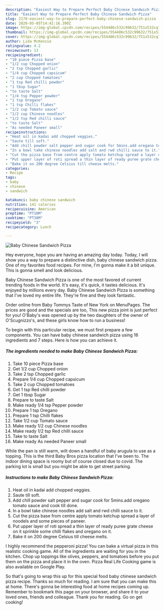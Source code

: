 ```yaml
---
description: "Easiest Way to Prepare Perfect Baby Chinese Sandwich Pizza"
title: "Easiest Way to Prepare Perfect Baby Chinese Sandwich Pizza"
slug: 2178-easiest-way-to-prepare-perfect-baby-chinese-sandwich-pizza
date: 2020-05-05T14:42:16.390Z
image: https://img-global.cpcdn.com/recipes/554486c532c99632/751x532cq70/baby-chinese-sandwich-pizza-recipe-main-photo.jpg
thumbnail: https://img-global.cpcdn.com/recipes/554486c532c99632/751x532cq70/baby-chinese-sandwich-pizza-recipe-main-photo.jpg
cover: https://img-global.cpcdn.com/recipes/554486c532c99632/751x532cq70/baby-chinese-sandwich-pizza-recipe-main-photo.jpg
author: Lida McKenzie
ratingvalue: 4.2
reviewcount: 13
recipeingredient:
- "10 piece Pizza base"
- "1/2 cup Chopped onion"
- "2 tsp Chopped garlic"
- "1/4 cup Chopped capsicum"
- "2 cup Chopped tomatoes"
- "1 tsp Red chilli powder"
- "1 tbsp Sugar"
- "to taste Salt"
- "1/4 tsp Pepper powder"
- "1 tsp Oregano"
- "1 tsp Chilli flakes"
- "1/2 cup Tomato sauce"
- "1/2 cup Chinese noodles"
- "1/2 tsp Red chilli sauce"
- "to taste Salt"
- "As needed Paneer small"
recipeinstructions:
- "Heat oil in kadai add chopped veggies."
- "Saute till soft."
- "Add chill powder salt pepper and sugar cook for 5mins.add oregano tomato sauce and cook till done."
- "In a bowl take chinese noodles add salt and rwd chilli sauce to it."
- "Cut the pizza base from centre apply tomato ketchup spread a layer of noodels and some pieces of paneer."
- "Put upper layer of roti spread a thin layer of ready puree grate cheese on it sprinkle some chilli flakes and oregano on it."
- "Bake it on 200 degree Celsius till cheese melts."
categories:
- Recipe
tags:
- baby
- chinese
- sandwich

katakunci: baby chinese sandwich 
nutrition: 141 calories
recipecuisine: American
preptime: "PT10M"
cooktime: "PT38M"
recipeyield: "3"
recipecategory: Lunch

---
```



![Baby Chinese Sandwich Pizza](https://img-global.cpcdn.com/recipes/554486c532c99632/751x532cq70/baby-chinese-sandwich-pizza-recipe-main-photo.jpg)

Hey everyone, hope you are having an amazing day today. Today, I will show you a way to prepare a distinctive dish, baby chinese sandwich pizza. One of my favorites food recipes. For mine, I'm gonna make it a bit unique. This is gonna smell and look delicious.

Baby Chinese Sandwich Pizza is one of the most favored of current trending foods in the world. It's easy, it's quick, it tastes delicious. It's enjoyed by millions every day. Baby Chinese Sandwich Pizza is something that I've loved my entire life. They're fine and they look fantastic.

Order online from Baby Tommys Taste of New York on MenuPages. The prices are good and the specials are too, This new pizza joint is just perfect for you! O&#39;Baby&#39;s was opened up by the two daughters of the owner of O&#39;Scugnizzo&#39;s, and these girls know how to run a business!


To begin with this particular recipe, we must first prepare a few components. You can have baby chinese sandwich pizza using 16 ingredients and 7 steps. Here is how you can achieve it.

<!--inarticleads1-->

##### The ingredients needed to make Baby Chinese Sandwich Pizza:

1. Take 10 piece Pizza base
1. Get 1/2 cup Chopped onion
1. Take 2 tsp Chopped garlic
1. Prepare 1/4 cup Chopped capsicum
1. Take 2 cup Chopped tomatoes
1. Get 1 tsp Red chilli powder
1. Get 1 tbsp Sugar
1. Prepare to taste Salt
1. Make ready 1/4 tsp Pepper powder
1. Prepare 1 tsp Oregano
1. Prepare 1 tsp Chilli flakes
1. Take 1/2 cup Tomato sauce
1. Make ready 1/2 cup Chinese noodles
1. Make ready 1/2 tsp Red chilli sauce
1. Take to taste Salt
1. Make ready As needed Paneer small


While the pan is still warm, wilt down a handful of baby arugula to use as a topping. This is the third Baby Bros pizza location that I&#39;ve been to. The indoor dining space is roomy but of course closed due to covid. The parking lot is small but you might be able to get street parking. 

<!--inarticleads2-->

##### Instructions to make Baby Chinese Sandwich Pizza:

1. Heat oil in kadai add chopped veggies.
1. Saute till soft.
1. Add chill powder salt pepper and sugar cook for 5mins.add oregano tomato sauce and cook till done.
1. In a bowl take chinese noodles add salt and rwd chilli sauce to it.
1. Cut the pizza base from centre apply tomato ketchup spread a layer of noodels and some pieces of paneer.
1. Put upper layer of roti spread a thin layer of ready puree grate cheese on it sprinkle some chilli flakes and oregano on it.
1. Bake it on 200 degree Celsius till cheese melts.


I highly recommend the pepperoni pizza! You can bake a virtual pizza in this realistic cooking game. All of the ingredients are waiting for you in the kitchen. Chop up toppings like olives, peppers, and tomatoes before you put them on the pizza and place it in the oven. Pizza Real Life Cooking game is also available on Google Play. 

So that's going to wrap this up for this special food baby chinese sandwich pizza recipe. Thanks so much for reading. I am sure that you can make this at home. There's gonna be interesting food at home recipes coming up. Remember to bookmark this page on your browser, and share it to your loved ones, friends and colleague. Thank you for reading. Go on get cooking!
